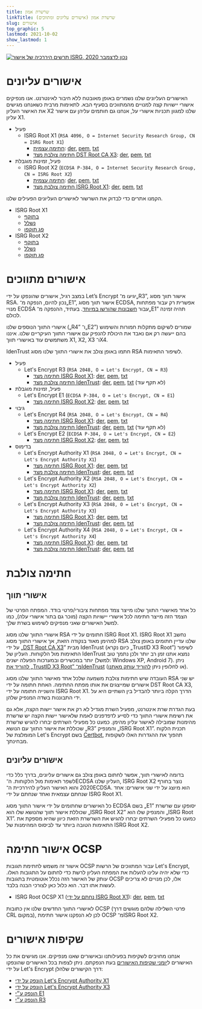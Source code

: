 ```yaml
---
title: שרשרת אמון
linkTitle: שרשרת אמון (אישורים עליונים ומתווכים)
slug: אישורים
top_graphic: 5
lastmod: 2021-10-02
show_lastmod: 1
---
```



[![תרשים היררכיה של אישור ISRG, נכון לדצמבר 2020](/images/isrg-hierarchy.png)](/images/isrg-hierarchy.png)

# אישורים עליונים

האישורים העליונים שלנו נשמרים באופן מאובטח ללא חיבור לאינטרנט. אנו מנפיקים אישורי יישויות קצה למנויים מהמתווכים בסעיף הבא. לתאימות מרבית כשאנחנו מגישים את האישור העליון X2 שלנו למגוון תכניות אישורי על, אנחנו גם חותמים עליהן עם אישור עליון X1.

* פעיל
  * ISRG Root X1 (`RSA 4096, O = Internet Security Research Group, CN = ISRG Root X1`)
    * [חתימה עצמית](https://crt.sh/?id=9314791): [der](/certs/isrgrootx1.der),‏ [pem](/certs/isrgrootx1.pem),‏ [txt](/certs/isrgrootx1.txt)
    * [חתימה צולבת מצד DST Root CA X3](https://crt.sh/?id=3958242236): [der](/certs/isrg-root-x1-cross-signed.der),‏ [pem](/certs/isrg-root-x1-cross-signed.pem),‏ [txt](/certs/isrg-root-x1-cross-signed.txt)
* פעיל, זמינות מוגבלת
  * ISRG Root X2 (`ECDSA P-384, O = Internet Security Research Group, CN = ISRG Root X2`)
    * [חתימה עצמית](https://crt.sh/?id=3335562555): [der](/certs/isrg-root-x2.der),‏ [pem](/certs/isrg-root-x2.pem),‏ [txt](/certs/isrg-root-x2.txt)
    * [חתימה צולבת מצד ISRG Root X1](https://crt.sh/?id=3334561878): [der](/certs/isrg-root-x2-cross-signed.der),‏ [pem](/certs/isrg-root-x2-cross-signed.pem),‏ [txt](/certs/isrg-root-x2-cross-signed.txt)

הקמנו אתרים כדי לבדוק את השרשור לאישורים העליונים הפעילים שלנו.

* ISRG Root X1
  * [בתוקף](https://valid-isrgrootx1.letsencrypt.org/)
  * [נשלל](https://revoked-isrgrootx1.letsencrypt.org/)
  * [פג תוקפו](https://expired-isrgrootx1.letsencrypt.org/)
* ISRG Root X2
  * [בתוקף](https://valid-isrgrootx2.letsencrypt.org/)
  * [נשלל](https://revoked-isrgrootx2.letsencrypt.org/)
  * [פג תוקפו](https://expired-isrgrootx2.letsencrypt.org/)

# אישורים מתווכים

במצב רגיל, אישורים שהונפקו על ידי Let’s Encrypt יגיעו מ־„R3”, אישור תווך מסוג RSA. נכון להיום, הנפקה מ־„E1”, אישור תווך מסוג ECDSA, אפשרית רק עבור מפתחות מנויי ECDSA עבור [חשבונות שהורשו במיוחד](https://community.letsencrypt.org/t/ecdsa-availability-in-production-environment/150679). בעתיד, ההנפקה מ־„E1” תהיה זמינה לכולם.

אישורי התווך הנוספים שלנו („R4” ו־„E2”) שמורים לשיקום מתקלות חמורות והשימוש בהם ייעשה רק אם נאבד את היכולת להנפיק עם אישורי התווך העיקריים שלנו. איננו משתמשים עוד באישורי תווך X1,‏ X2,‏ X3 ו־X4.

IdenTrust חתמו באופן צולב את אישורי התווך שלנו מסוג RSA לשיפור התאימות.

* פעיל
  * Let's Encrypt R3 (`RSA 2048, O = Let's Encrypt, CN = R3`)
    * [חתימה מצד ISRG Root X1](https://crt.sh/?id=3334561879)‏: [der](/certs/lets-encrypt-r3.der),‏ [pem](/certs/lets-encrypt-r3.pem),‏ [txt](/certs/lets-encrypt-r3.txt)
    * [חתימה צולבת מצד IdenTrust](https://crt.sh/?id=3479778542)‏: [der](/certs/lets-encrypt-r3-cross-signed.der),‏ [pem](/certs/lets-encrypt-r3-cross-signed.pem),‏ [txt](/certs/lets-encrypt-r3-cross-signed.txt) (לא תקף עוד)
* פעיל, זמינות מוגבלת
  * Let's Encrypt E1 (`ECDSA P-384, O = Let's Encrypt, CN = E1`)
    * [חתימה מצד ISRG Root X2](https://crt.sh/?id=3334671964)‏: [der](/certs/lets-encrypt-e1.der),‏ [pem](/certs/lets-encrypt-e1.pem),‏ [txt](/certs/lets-encrypt-e1.txt)
* גיבוי
  * Let's Encrypt R4 (`RSA 2048, O = Let's Encrypt, CN = R4`)
    * [חתימה מצד ISRG Root X1](https://crt.sh/?id=3334561877)‏: [der](/certs/lets-encrypt-r4.der),‏ [pem](/certs/lets-encrypt-r4.pem),‏ [txt](/certs/lets-encrypt-r4.txt)
    * [חתימה צולבת מצד IdenTrust](https://crt.sh/?id=3479778543)‏: [der](/certs/lets-encrypt-r4-cross-signed.der),‏ [pem](/certs/lets-encrypt-r4-cross-signed.pem),‏ [txt](/certs/lets-encrypt-r4-cross-signed.txt) (לא תקף עוד)
  * Let's Encrypt E2 (`ECDSA P-384, O = Let's Encrypt, CN = E2`)
    * [חתימה מצד ISRG Root X2](https://crt.sh/?id=3334671963)‏: [der](/certs/lets-encrypt-e2.der),‏ [pem](/certs/lets-encrypt-e2.pem),‏ [txt](/certs/lets-encrypt-e2.txt)
* בדימוס
  * Let's Encrypt Authority X1 (`RSA 2048, O = Let's Encrypt, CN = Let's Encrypt Authority X1`)
    * [חתימה מצד ISRG Root X1](https://crt.sh/?id=9314792)‏: [der](/certs/letsencryptauthorityx1.der),‏ [pem](/certs/letsencryptauthorityx1.pem),‏ [txt](/certs/letsencryptauthorityx1.txt)
    * [חתימה צולבת מצד IdenTrust](https://crt.sh/?id=10235198)‏: [der](/certs/lets-encrypt-x1-cross-signed.der),‏ [pem](/certs/lets-encrypt-x1-cross-signed.pem),‏ [txt](/certs/lets-encrypt-x1-cross-signed.txt)
  * Let's Encrypt Authority X2 (`RSA 2048, O = Let's Encrypt, CN = Let's Encrypt Authority X2`)
    * [חתימה מצד ISRG Root X1](https://crt.sh/?id=12721505)‏: [der](/certs/letsencryptauthorityx2.der),‏ [pem](/certs/letsencryptauthorityx2.pem),‏ [txt](/certs/letsencryptauthorityx2.txt)
    * [חתימה צולבת מצד IdenTrust](https://crt.sh/?id=10970235)‏: [der](/certs/lets-encrypt-x2-cross-signed.der),‏ [pem](/certs/lets-encrypt-x2-cross-signed.pem),‏ [txt](/certs/lets-encrypt-x2-cross-signed.txt)
  * Let's Encrypt Authority X3 (`RSA 2048, O = Let's Encrypt, CN = Let's Encrypt Authority X3`)
    * [חתימה מצד ISRG Root X1](https://crt.sh/?id=47997543)‏: [der](/certs/letsencryptauthorityx3.der),‏ [pem](/certs/letsencryptauthorityx3.pem),‏ [txt](/certs/letsencryptauthorityx3.txt)
    * [חתימה צולבת מצד IdenTrust](https://crt.sh/?id=15706126)‏: [der](/certs/lets-encrypt-x3-cross-signed.der),‏ [pem](/certs/lets-encrypt-x3-cross-signed.pem),‏ [txt](/certs/lets-encrypt-x3-cross-signed.txt)
  * Let's Encrypt Authority X4 (`RSA 2048, O = Let's Encrypt, CN = Let's Encrypt Authority X4`)
    * [חתימה מצד ISRG Root X1](https://crt.sh/?id=47997546)‏: [der](/certs/letsencryptauthorityx4.der),‏ [pem](/certs/letsencryptauthorityx4.pem),‏ [txt](/certs/letsencryptauthorityx4.txt)
    * [חתימה צולבת מצד IdenTrust](https://crt.sh/?id=15710291)‏: [der](/certs/lets-encrypt-x4-cross-signed.der),‏ [pem](/certs/lets-encrypt-x4-cross-signed.pem),‏ [txt](/certs/lets-encrypt-x4-cross-signed.txt)

# חתימה צולבת

## אישורי תווך

כל אחד מאישורי התווך שלנו מייצר צמד מפתחות ציבורי/פרטי בודד. המפתח הפרטי של הצמד הזה מייצר חתימה לכל אישורי יישויות הקצה (מוכר גם בתור אישורי עלה), כמו למשל האישורים שאני מנפיקים לשימוש בשרת שלך.

אישורי התווך שלנו מסוג RSA חתומים על ידי ISRG Root X1. ISRG Root X1 נחשב למהימן מאוד בנקודה הזאת, אך אישורי התווך מסוג RSA שלנו עדיין חתומים באופן צולב על ידי „[DST Root CA X3](https://crt.sh/?id=8395)” מבית IdenTrust (כיום נקרא „TrustID X3 Root”) לשיפור התאימות מול הלקוחות. העליון של IdenTrust נמצא אתנו זמן רב יותר ולכן נתמך טוב יותר במכשירים ובמערכות הפעלה ישנים (למשל: Windows XP, Android 7). ניתן [להוריד את „TrustID X3 Root” מ־IdenTrust](https://www.identrust.com/support/downloads) (או לחלופין ניתן [להוריד עותק מאתנו](/certs/trustid-x3-root.pem.txt)).

העובדה שיש חתימות צולבת משמעה שלכל אחד מאישור התווך שלנו מסוג RSA יש שני אישורים שמייצגים את אותו מפתח החתימה. האחת חתומה על ידי DST Root CA X3, והשנייה חתומה על ידי ISRG Root X1. הדרך הקלה ביותר להבדיל בין השתיים היא על ידי התבוננות בשדה המנפיק שלהן.

בעת הגדרת שרת אינטרנט, מפעיל השרת מגדיל לא רק את אישור יישות הקצה, אלא גם את רשימת אישורי התווך כדי לסייע לדפדפנים לאמת שלאישור יישות הקצה יש שרשרת מהימנות שמובילה לאישור עליון מהימן. כמעט כל מפעילי השרתים יבחרו להגיש שרשרת שכוללת את אישור התווך עם הנושא „R3” והמנפיק „ISRG Root X1”. תכנית הלקוח המומלצת של Let's Encrypt בשם [Certbot](https://certbot.org), תהפוך את ההגדרות האלו לשקופות מבחינתך.

## אישורים עליונים
בדומה לאישורי תווך, אפשר לחתום באופן צולב גם אישורים עליונים, בדרך כלל כדי לשפר תאימות מול הלקוחות. ה־ECDSA העליון שלנו, ISRG Root X2 נוצר בחורף 2020 והוא האישור העליון להיררכיית ה־ECDSA. הוא מיוצג על ידי שני אישורים: אחד שנחתם עצמאית ואחד שנחתם על ידי ISRG Root X1.

כל האישורים שחתומים על ידי אישור התווך מסוג ECDSA בשם „E1” יסופקו עם שרשרת שכוללת אישור תווך שהנושא שלו הוא „ISRG Root X2” והמנפיק שלו הוא „ISRG Root X1”. כמעט כל מפעילי השרתים יבחרו להגיש את השרשרת הזאת כיוון שהיא מספקת את התאימות הטובה ביותר עד לביסוס המהימנות של ISRG Root X2.

# אישור חתימה OCSP

אישור זה משמש לחתימת תגובות OCSP עבור המתווכים של הרשות Let's Encrypt, כדי שלא יהיה עלינו להעלות את המפתח העליון לרשת כדי לחתום על התגובות האלו. עותק של האישור הזה נכלל אוטומטית בתגובות OCSP אלו, לכן מנויים לא צריכים לעשות אתו דבר. הוא כלול כאן לצורכי הבנה בלבד.

* ISRG Root OCSP X1 ([נחתם על ידי ISRG Root X1](https://crt.sh/?id=2929281974)): [der](/certs/isrg-root-ocsp-x1.der),‏ [pem](/certs/isrg-root-ocsp-x1.pem),‏ [txt](/certs/isrg-root-ocsp-x1.txt)

לאישורי התווך החדשים שלנו אין כתובות OCSP (פרטי השלילה שלהם מוגשים דרך CRL במקום), לכן לא הנפקנו אישור חתימת OCSP מ־ISRG Root X2.

# שקיפות אישורים

אנחנו מחויבים לשקיפות בפעילותנו ובאישורים שאנו מנפיקים. אנו מגישים את כל האישורים ל[יומני שקיפות האישורים](https://www.certificate-transparency.org/) בעת הנפקתם. ניתן לצפות בכל האישורים שהונפקו על ידי Let's Encrypt דרך הקישורים שלהלן:

* [הונפק על ידי Let's Encrypt Authority X1](https://crt.sh/?Identity=%25&iCAID=7395)
* [הונפק על ידי Let's Encrypt Authority X3](https://crt.sh/?Identity=%25&iCAID=16418)
* [הונפק ע״י E1](https://crt.sh/?Identity=%25&iCAID=183283)
* [הונפק ע״י R3](https://crt.sh/?Identity=%25&iCAID=183267)
